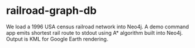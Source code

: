 railroad-graph-db
=================

We load a 1996 USA census railroad network into Neo4j. A demo command app emits shortest rail route to stdout using A* algorithm built into Neo4j. Output is KML for Google Earth rendering.
